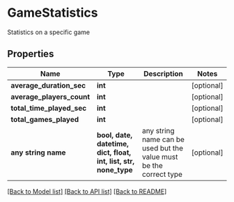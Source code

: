 # GameStatistics

Statistics on a specific game

## Properties
Name | Type | Description | Notes
------------ | ------------- | ------------- | -------------
**average_duration_sec** | **int** |  | [optional] 
**average_players_count** | **int** |  | [optional] 
**total_time_played_sec** | **int** |  | [optional] 
**total_games_played** | **int** |  | [optional] 
**any string name** | **bool, date, datetime, dict, float, int, list, str, none_type** | any string name can be used but the value must be the correct type | [optional]

[[Back to Model list]](../README.md#documentation-for-models) [[Back to API list]](../README.md#documentation-for-api-endpoints) [[Back to README]](../README.md)


